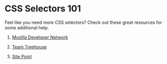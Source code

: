 # CSS Selectors 101

Feel like you need more CSS selectors? Check out these great resources for some additional help.

1. [Mozilla Developer Network](https://developer.mozilla.org/en-US/docs/Web/Guide/CSS/Getting_started/Selectors)

2. [Team Treehouse](http://teamtreehouse.com/library/css-selectors)

3. [Site Point](http://www.sitepoint.com/web-foundations/css-selectors/)